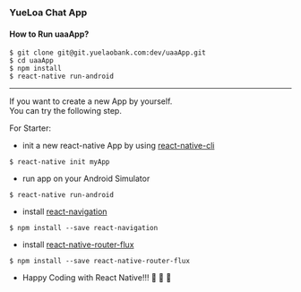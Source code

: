 ### YueLoa Chat App

#### How to Run uaaApp?  

```
$ git clone git@git.yuelaobank.com:dev/uaaApp.git
$ cd uaaApp  
$ npm install  
$ react-native run-android
```

*****
If you want to create a new App by yourself.  
You can try the following step.

For Starter:
- init a new react-native App by using [react-native-cli](https://facebook.github.io/react-native/docs/getting-started.html)

```
$ react-native init myApp
```

- run app on your Android Simulator

```
$ react-native run-android
```

- install [react-navigation](https://reactnavigation.org/docs/intro/quick-start)

```
$ npm install --save react-navigation
```

- install [react-native-router-flux](https://www.npmjs.com/package/react-native-router-flux)

```
$ npm install --save react-native-router-flux
```

- Happy Coding with React Native!!! :whale: :whale: :whale: